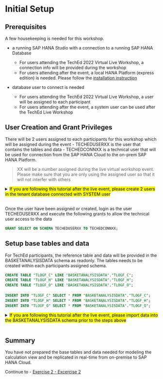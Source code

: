 # Initial Setup 

## Prerequisites
A few housekeeping is needed for this workshop.

- a running SAP HANA Studio with a connection to a running SAP HANA Database
  - For users attending the TechEd 2022 Virtual Live Workshop, a connection info will be provided during the workshop
  - For users attending after the event, a local HANA Platform (express edition) is needed. Please follow the [installation instruction](https://developers.sap.com/group.hxe-install-vm-xsa.html)
  
- database user to connect is needed 
  - For users attending the TechEd 2022 Virtual Live Workshop, a user will be assigned to each participant
  - For users attending after the event, a system user can be used after the TechEd Live Workshop

## User Creation and Grant Privileges

There will be 2 users assigned to each participants for this workshop which will be assigned during the event
    - TECHEDUSERXX is the user that contains the tables and data 
    - TECHEDCONNXX is a technical user that will be used for connection from the SAP HANA Cloud to the on-prem SAP HANA Platform. 

>XX will be a number assigned during the live virtual workshop event. Please make sure that you are only using the assigned user so that it will not interfer with others

<details><summary><mark>If you are following this tutorial after the live event, please create 2 users in the tenant database connected with SYSTEM user</mark></summary>
<p>

  ```SQL
  CREATE USER TECHEDUSERXX PASSWORD Welcome1234 NO FORCE_FIRST_PASSWORD_CHANGE;
  CREATE USER TECHEDCONNXX PASSWORD Welcome1234 NO FORCE_FIRST_PASSWORD_CHANGE;
  GRANT MODELING, MONITORING TO TECHEDUSERXX;
  ```

</p>
</details>
</br>

Once the user have been assigned or created, login as the user TECHEDUSERXX and execute the following grants to allow the technical user access to the data 

  ```SQL
  GRANT SELECT ON SCHEMA TECHEDUSERXX TO TECHEDCONNXX;
  ```

## Setup base tables and data

For TechEd participants, the reference table and data will be provided in the BASKETANALYSISDATA schema as readonly. The tables needs to be created within each participants assigned schema.

  ```SQL
  CREATE TABLE "TLOGF_C" LIKE "BASKETANALYSISDATA"."TLOGF_C";
  CREATE TABLE "TLOGF_H" LIKE "BASKETANALYSISDATA"."TLOGF_H";
  CREATE TABLE "TLOGF_O" LIKE "BASKETANALYSISDATA"."TLOGF_O";

  INSERT INTO "TLOGF_C" SELECT * FROM "BASKETANALYSISDATA"."TLOGF_C";
  INSERT INTO "TLOGF_H" SELECT * FROM "BASKETANALYSISDATA"."TLOGF_H";
  INSERT INTO "TLOGF_O" SELECT * FROM "BASKETANALYSISDATA"."TLOGF_O";
  ```

<details><summary><mark>If you are following this tutorial after the live event, please import data into the BASKETANALYSISDATA schema prior to the steps above</mark></summary>
<p>

<details><summary>Import tables and data using SAP HANA Studio</summary>
<p>

- In the File menu, choose "Import":

  ![import tables](./images/import.png)

- Select "Catalog Objects" and press "Next":

  ![select catalog objects](./images/selectCatalogObjects.png)

- Choose option "Import catalog objects from current client" and use the "Browse" button to navigate to the extracted folder that contains the folder "index". Select this folder.

  > Do not select the folder "index" itself but the folder containing it.

- select all three tables by clicking at them with the left mouse button

- choose "Add" to select them for import 

- press "Next"

- select the option to include data but keep the other options unselected:

  ![include data in import](./images/includeData.png)

- press "Finish"
The tables have now been imported with data.
</p>
</details>
</br>
<details><summary>Import tables and data using SAP HANA Database Explorer</summary>
<p>

- Open SAP HANA Database Explorer. The detail connection info will be given during TechEd Live Virtual Workshop

- As the database instance is not registered, you would need to register the connection info in the "Add Instance" dialog window

- Select "SAP HANA Database (Multitenant)" for the instance type

- Enter host info
- Use the TECHEDUSERXX user to connect

- Expand the connection and righ-click on "Catalog"

  - Choose "Import Catalog Objects":

    ![import catalog objects](./images/importCatalogObjects.png)


- Use the "Browse" button to select your local version of [BASKETANALYIS_TABLES_DatabaseExplorer](exercises/resources/BASKETANALYIS_TABLES_DatabaseExplorer.tar.gz")

    - Select "Include object data". You can ignore the other options

    - Start the import process by pressing "Import":

    ![import tables](./images/importTables.png)
The tables have now been imported with data.
</p>
</details>

</p>
</details>
</br>

## Summary

You have not prepared the base tables and data needed for modeling the calculation view and be replicated in real-time from on-premise to SAP HANA Cloud.

Continue to - [Exercise 2 - Excercise 2 ](exercises/Exercise_2_SAP_HANA_STUDIO)